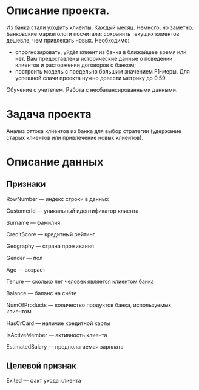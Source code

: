 # Описание проекта.
Из банка стали уходить клиенты. Каждый месяц. Немного, но заметно. Банковские маркетологи посчитали: сохранять текущих клиентов дешевле, чем привлекать новых.
Необходимо:
- спрогнозировать, уйдёт клиент из банка в ближайшее время или нет. Вам предоставлены исторические данные о поведении клиентов и расторжении договоров с банком;
- построить модель с предельно большим значением F1-меры. Для успешной слачи проекта нужно довести метрику до 0.59.

Обучение с учителем. Работа с несбалансированными данными.

# Задача проекта 
Анализ оттока клиентов из банка для выбор стратегии (удержание старых клиентов или привлечение новых клиентов).

# Описание данных

## Признаки

RowNumber — индекс строки в данных

CustomerId — уникальный идентификатор клиента

Surname — фамилия

CreditScore — кредитный рейтинг

Geography — страна проживания

Gender — пол

Age — возраст

Tenure — сколько лет человек является клиентом банка

Balance — баланс на счёте

NumOfProducts — количество продуктов банка, используемых клиентом

HasCrCard — наличие кредитной карты

IsActiveMember — активность клиента

EstimatedSalary — предполагаемая зарплата

## Целевой признак

Exited — факт ухода клиента

